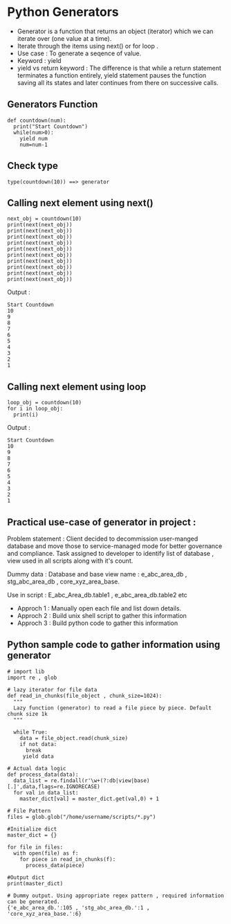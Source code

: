# Python Generators
- Generator is a function that returns an object (iterator) which we can iterate over (one value at a time). 
- Iterate through the items using next() or for loop . 
- Use case : To generate a seqence of value.
- Keyword  : yield 
- yield vs return keyword : The difference is that while a return statement terminates a function entirely, yield statement pauses the function saving all its states and later continues from there on successive calls.

##  Generators Function
``` 
def countdown(num):
  print("Start Countdown")
  while(num>0):
    yield num
    num=num-1 
```  
## Check type
```
type(countdown(10)) ==> generator
```

## Calling next element using next()
```
next_obj = countdown(10)
print(next(next_obj))
print(next(next_obj))
print(next(next_obj))
print(next(next_obj))
print(next(next_obj))
print(next(next_obj))
print(next(next_obj))
print(next(next_obj))
print(next(next_obj))
print(next(next_obj))
```
Output :
```
Start Countdown
10
9
8
7
6
5
4
3
2
1
```

## Calling next element using loop 
```
loop_obj = countdown(10)
for i in loop_obj:
  print(i)
```
Output :
```
Start Countdown
10
9
8
7
6
5
4
3
2
1
```


## Practical use-case of generator in project : 
Problem statement : Client decided to decommission user-manged database and move those to service-managed mode for better governance and compliance.
Task assigned to developer to identify list of database , view used in all scripts along with it's count. 

Dummy data :
Database and base view name : e_abc_area_db , stg_abc_area_db , core_xyz_area_base.

Use in script : E_abc_Area_db.table1 ,  e_abc_area_db.table2 etc 


- Approch 1 : Manually open each file and list down details. 
- Approch 2 : Build unix shell script to gather this information
- Approch 3 : Build python code to gather this information


## Python sample code to gather information using generator

```
# import lib
import re , glob

# lazy iterator for file data
def read_in_chunks(file_object , chunk_size=1024):
  """
  Lazy function (generator) to read a file piece by piece. Default chunk size 1k 
  """
  
  while True:
    data = file_object.read(chunk_size)
    if not data:
      break
     yield data
  
# Actual data logic
def process_data(data):
  data_list = re.findall(r'\w+(?:db|view|base)[.]',data,flags=re.IGNORECASE)
  for val in data_list:
    master_dict[val] = master_dict.get(val,0) + 1
  
# File Pattern
files = glob.glob("/home/username/scripts/*.py")

#Initialize dict
master_dict = {}

for file in files:
  with open(file) as f:
    for piece in read_in_chunks(f):
      process_data(piece)
  
#Output dict
print(master_dict)

# Dummy output. Using appropriate regex pattern , required information can be generated.  
{'e_abc_area_db.':105 , 'stg_abc_area_db.':1 , 'core_xyz_area_base.':6}

```




